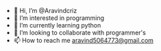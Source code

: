 - 👋 Hi, I’m @Aravindcriz
- 👀 I’m interested in programming
- 🌱 I’m currently learning python
- 💞️ I’m looking to collaborate with programmer's
- 📫 How to reach me aravind5064773@gmail.com

<!---
Aravindcriz/Aravindcriz is a ✨ special ✨ repository because its `README.md` (this file) appears on your GitHub profile.
You can click the Preview link to take a look at your changes.
--->
